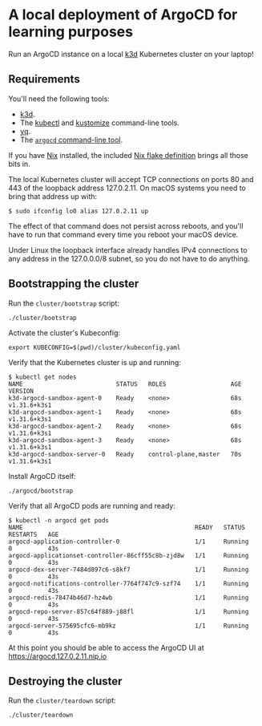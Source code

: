 # A local deployment of ArgoCD for learning purposes

Run an ArgoCD instance on a local [k3d][] Kubernetes cluster on your laptop!


## Requirements

You'll need the following tools:
* [k3d][].
* The [kubectl][] and [kustomize][] command-line tools.
* [yq][].
* The [`argocd` command-line tool](https://argo-cd.readthedocs.io/en/stable/cli_installation/).

If you have [Nix][] installed, the included [Nix flake definition](./flake.nix)
brings all those bits in.

The local Kubernetes cluster will accept TCP connections on ports 80 and 443
of the loopback address 127.0.2.11. On macOS systems you need to bring that
address up with:

    $ sudo ifconfig lo0 alias 127.0.2.11 up

The effect of that command does not persist across reboots, and you'll have
to run that command every time you reboot your macOS device.

Under Linux the loopback interface already handles IPv4 connections to any
address in the 127.0.0.0/8 subnet, so you do not have to do anything.


## Bootstrapping the cluster

Run the `cluster/bootstrap` script:

    ./cluster/bootstrap

Activate the cluster's Kubeconfig:

    export KUBECONFIG=$(pwd)/cluster/kubeconfig.yaml

Verify that the Kubernetes cluster is up and running:

    $ kubectl get nodes
    NAME                          STATUS   ROLES                  AGE   VERSION
    k3d-argocd-sandbox-agent-0    Ready    <none>                 68s   v1.31.6+k3s1
    k3d-argocd-sandbox-agent-1    Ready    <none>                 68s   v1.31.6+k3s1
    k3d-argocd-sandbox-agent-2    Ready    <none>                 68s   v1.31.6+k3s1
    k3d-argocd-sandbox-agent-3    Ready    <none>                 68s   v1.31.6+k3s1
    k3d-argocd-sandbox-server-0   Ready    control-plane,master   70s   v1.31.6+k3s1

Install ArgoCD itself:

    ./argocd/bootstrap

Verify that all ArgoCD pods are running and ready:

    $ kubectl -n argocd get pods
    NAME                                                READY   STATUS    RESTARTS   AGE
    argocd-application-controller-0                     1/1     Running   0          43s
    argocd-applicationset-controller-86cff55c8b-zjd8w   1/1     Running   0          43s
    argocd-dex-server-7484d897c6-s8kf7                  1/1     Running   0          43s
    argocd-notifications-controller-7764f747c9-szf74    1/1     Running   0          43s
    argocd-redis-78474b46d7-hz4wb                       1/1     Running   0          43s
    argocd-repo-server-857c64f889-j88fl                 1/1     Running   0          43s
    argocd-server-575695cfc6-mb9kz                      1/1     Running   0          43s

At this point you should be able to access the ArgoCD UI at https://argocd.127.0.2.11.nip.io


## Destroying the cluster

Run the `cluster/teardown` script:

    ./cluster/teardown


[Nix]: https://nixos.org
[k3d]: https://k3d.io
[kubectl]: https://kubernetes.io/docs/tasks/tools/#kubectl
[kustomize]: https://kustomize.io/
[yq]: https://mikefarah.gitbook.io/yq
